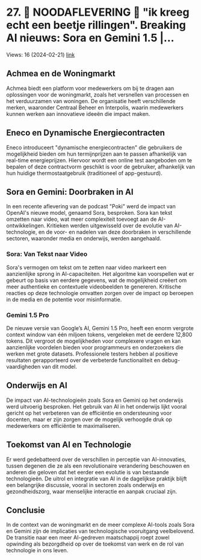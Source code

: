 # 27. 🚨 NOODAFLEVERING 🚨 "ik kreeg echt een beetje rillingen". Breaking AI nieuws: Sora en Gemini 1.5 |...
Views: 16 (2024-02-21) [link](https://www.youtube.com/watch?v=xYIlm9QX5r8)


 ## Achmea en de Woningmarkt
Achmea biedt een platform voor medewerkers om bij te dragen aan oplossingen voor de woningmarkt, zoals het versnellen van processen en het verduurzamen van woningen. De organisatie heeft verschillende merken, waaronder Centraal Beheer en Interpolis, waarin medewerkers kunnen werken aan innovatieve ideeën die impact maken.

## Eneco en Dynamische Energiecontracten
Eneco introduceert "dynamische energiecontracten" die gebruikers de mogelijkheid bieden om hun termijnprijzen aan te passen afhankelijk van real-time energieprijzen. Hiervoor wordt een online test aangeboden om te bepalen of deze contractvorm geschikt is voor de gebruiker, afhankelijk van hun huidige thermostaatgebruik (traditioneel of app-gestuurd).

## Sora en Gemini: Doorbraken in AI
In een recente aflevering van de podcast "Poki" werd de impact van OpenAI's nieuwe model, genaamd Sora, besproken. Sora kan tekst omzetten naar video, wat meer complexiteit toevoegt aan de AI-ontwikkelingen. Kritieken werden uitgewisseld over de evolutie van AI-technologie, en de voor- en nadelen van deze doorbraken in verschillende sectoren, waaronder media en onderwijs, werden aangehaald.

### Sora: Van Tekst naar Video
Sora's vermogen om tekst om te zetten naar video markeert een aanzienlijke sprong in AI-capaciteiten. Het algoritme kan voorspellen wat er gebeurt op basis van eerdere gegevens, wat de mogelijkheid creëert om meer authentieke en contextuele videobeelden te genereren. Kritische reacties op deze technologie omvatten zorgen over de impact op beroepen in de media en de potentie voor misinformatie.

### Gemini 1.5 Pro
De nieuwe versie van Google’s AI, Gemini 1.5 Pro, heeft een enorm vergrote context window van één miljoen tokens, vergeleken met de eerdere 12,800 tokens. Dit vergroot de mogelijkheden voor complexere vragen en kan aanzienlijke voordelen bieden voor programmeurs en onderzoekers die werken met grote datasets. Professionele testers hebben al positieve resultaten gerapporteerd over de verbeterde functionaliteit en debug-vaardigheden van dit model.

## Onderwijs en AI
De impact van AI-technologieën zoals Sora en Gemini op het onderwijs werd uitvoerig besproken. Het gebruik van AI in het onderwijs lijkt vooral gericht op het verbeteren van de efficiëntie en ondersteuning voor docenten, maar er zijn zorgen over de mogelijk verhoogde druk op medewerkers om efficiëntie te maximaliseren.

## Toekomst van AI en Technologie
Er werd gedebatteerd over de verschillen in perceptie van AI-innovaties, tussen degenen die ze als een revolutionaire verandering beschouwen en anderen die geloven dat het eerder een evolutie is van bestaande technologieën. De uitrol en integratie van AI in de dagelijkse praktijk blijft een belangrijke discussie, vooral in sectoren zoals onderwijs en gezondheidszorg, waar menselijke interactie en aanpak cruciaal zijn.

## Conclusie
In de context van de woningmarkt en de meer complexe AI-tools zoals Sora en Gemini zijn de implicaties van technologische vooruitgang veelbelovend. De transitie naar een meer AI-gedreven maatschappij roept zowel opwinding als bezorgdheid op over de toekomst van werk en de rol van technologie in ons leven.